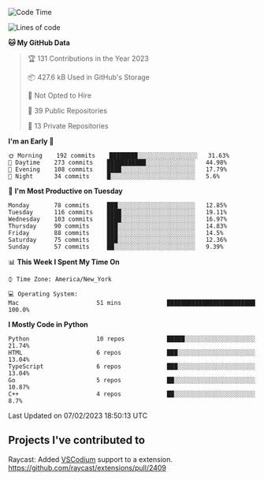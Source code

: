 <!--START_SECTION:waka-->
![Code Time](http://img.shields.io/badge/Code%20Time-238%20hrs%2056%20mins-blue)

![Lines of code](https://img.shields.io/badge/From%20Hello%20World%20I%27ve%20Written-3%20Million%20lines%20of%20code-blue)

**🐱 My GitHub Data** 

> 🏆 131 Contributions in the Year 2023
 > 
> 📦 427.6 kB Used in GitHub's Storage 
 > 
> 🚫 Not Opted to Hire
 > 
> 📜 39 Public Repositories 
 > 
> 🔑 13 Private Repositories  
 > 
**I'm an Early 🐤** 

```text
🌞 Morning    192 commits    ████████░░░░░░░░░░░░░░░░░   31.63% 
🌆 Daytime    273 commits    ███████████░░░░░░░░░░░░░░   44.98% 
🌃 Evening    108 commits    ████░░░░░░░░░░░░░░░░░░░░░   17.79% 
🌙 Night      34 commits     █░░░░░░░░░░░░░░░░░░░░░░░░   5.6%

```
📅 **I'm Most Productive on Tuesday** 

```text
Monday       78 commits     ███░░░░░░░░░░░░░░░░░░░░░░   12.85% 
Tuesday      116 commits    ████░░░░░░░░░░░░░░░░░░░░░   19.11% 
Wednesday    103 commits    ████░░░░░░░░░░░░░░░░░░░░░   16.97% 
Thursday     90 commits     ███░░░░░░░░░░░░░░░░░░░░░░   14.83% 
Friday       88 commits     ███░░░░░░░░░░░░░░░░░░░░░░   14.5% 
Saturday     75 commits     ███░░░░░░░░░░░░░░░░░░░░░░   12.36% 
Sunday       57 commits     ██░░░░░░░░░░░░░░░░░░░░░░░   9.39%

```


📊 **This Week I Spent My Time On** 

```text
⌚︎ Time Zone: America/New_York

💻 Operating System: 
Mac                      51 mins             █████████████████████████   100.0%

```

**I Mostly Code in Python** 

```text
Python                   10 repos            █████░░░░░░░░░░░░░░░░░░░░   21.74% 
HTML                     6 repos             ███░░░░░░░░░░░░░░░░░░░░░░   13.04% 
TypeScript               6 repos             ███░░░░░░░░░░░░░░░░░░░░░░   13.04% 
Go                       5 repos             ██░░░░░░░░░░░░░░░░░░░░░░░   10.87% 
C++                      4 repos             ██░░░░░░░░░░░░░░░░░░░░░░░   8.7%

```



 Last Updated on 07/02/2023 18:50:13 UTC
<!--END_SECTION:waka-->

## Projects I've contributed to
Raycast: Added [VSCodium](https://github.com/VSCodium/vscodium) support to a extension. https://github.com/raycast/extensions/pull/2409
